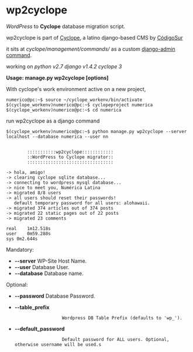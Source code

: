 # wp2cyclope
_WordPress_ to **Cyclope** database migration script.

wp2cyclope is part of [Cyclope](http://cyclope.codigosur.org/), a latino django-based CMS by [CódigoSur](http://cyclope.codigosur.org/)

it sits at *cyclope/management/commands/* as a custom [django-admin command](https://docs.djangoproject.com/en/1.4/howto/custom-management-commands/).

working on *python v2.7 django v1.4.2 cyclope 3*

**Usage: manage.py wp2cyclope [options]**

With cyclope's work environment active on a new project,
```
numerico@pc:~$ source ~/cyclope_workenv/bin/activate
$(cyclope_workenv)numerico@pc:~$ cyclopeproject numerica
$(cyclope_workenv)numerico@pc:~$ cd numerica
```
run wp2cyclope as a django command
```
$(cyclope_workenv)numerico@pc:~$ python manage.py wp2cyclope --server localhost --database numerica --user nn


        :::::::::::wp2cyclope::::::::::::
        ::WordPress to Cyclope migrator::
        :::::::::::::::::::::::::::::::::

-> hola, amigo!
-> clearing cyclope sqlite database...
-> connecting to wordpress mysql database...
-> nice to meet you, Numérica Latina
-> migrated 8/8 users
-> all users should reset their passwords!
   default temporary password for all users: alohawaii.
-> migrated 374 articles out of 374 posts
-> migrated 22 static pages out of 22 posts
-> migrated 23 comments

real	1m12.518s
user	0m59.280s
sys	0m2.644s

```

Mandatory:
+ **--server**          WP-Site Host Name.
+ **--user**            Database User.
+ **--database**        Database name.

Optional:
+ **--password**        Database Password.
+ **--table_prefix**

                        Wordpress DB Table Prefix (defaults to 'wp_').
+ **--default_password**

                        Default password for ALL users. Optional, otherwise username will be used.s
